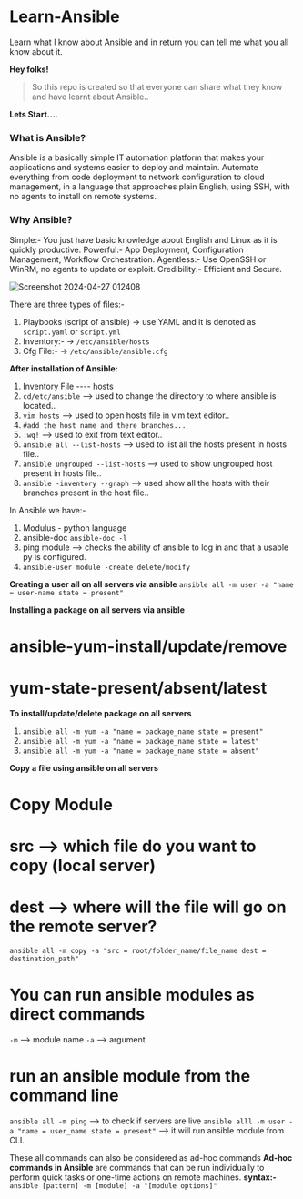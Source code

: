 # Learn-Ansible
Learn what I know about Ansible and in return you can tell me what you all know about it.
 
**Hey folks!**

> So this repo is created so that everyone can share what they know and have learnt about Ansible.. 

**Lets Start....**

### What is Ansible?
Ansible is a basically simple IT automation platform that makes your applications and systems easier to deploy and maintain. Automate everything from code deployment to network configuration to cloud management, in a language that approaches plain English, using SSH, with no agents to install on remote systems.

### Why Ansible?
Simple:- You just have basic knowledge about English and Linux as it is quickly productive.
Powerful:- App Deployment, Configuration Management, Workflow Orchestration.
Agentless:- Use OpenSSH or WinRM, no agents to update or exploit. 
Credibility:- Efficient and Secure.                                                                              

![Screenshot 2024-04-27 012408](https://github.com/rakshitmalik136/Learn-Ansible/assets/111422125/d384c18f-26d8-4b74-9cec-8ef414e094c6)

There are three types of files:-
1) Playbooks (script of ansible)
-> use YAML and it is denoted as `script.yaml` or `script.yml`
2) Inventory:-
-> `/etc/ansible/hosts`
3) Cfg File:-
-> `/etc/ansible/ansible.cfg`

**After installation of Ansible:**
1) Inventory File ---- hosts
2) `cd/etc/ansible` --> used to change the directory to where ansible is located..
3) `vim hosts` --> used to open hosts file in vim text editor..
4) `#add the host name and there branches...`
5) `:wq!` --> used to exit from text editor..
6) `ansible all --list-hosts` --> used to list all the hosts present in hosts file..
7) `ansible ungrouped --list-hosts` --> used to show ungrouped host present in hosts file..
8) `ansible -inventory --graph` --> used show all the hosts with their branches present in the host file..

In Ansible we have:-
1) Modulus - python language
2) ansible-doc `ansible-doc -l`
3) ping module --> checks the ability of ansible to log in and that a usable py is configured.
4) `ansible-user module -create delete/modify`

**Creating a user all on all servers via ansible**
`ansible all -m user -a "name = user-name state = present"`

**Installing a package on all servers via ansible**
# ansible-yum-install/update/remove
# yum-state-present/absent/latest

**To install/update/delete package on all servers**
1) `ansible all -m yum -a "name = package_name state = present"`
2) `ansible all -m yum -a "name = package_name state = latest"`
3) `ansible all -m yum -a "name = package_name state = absent"`

**Copy a file using ansible on all servers**
# Copy Module
# src --> which file do you want to copy (local server)
# dest --> where will the file will go on the remote server?
`ansible all -m copy -a "src = root/folder_name/file_name dest = destination_path"`

# You can run ansible modules as direct commands
`-m` --> module name
`-a` --> argument

# run an ansible module from the command line
`ansible all -m ping` --> to check if servers are live
`ansible alll -m user -a "name = user_name state = present"` --> it will run ansible module from CLI.

These all commands can also be considered as ad-hoc commands
**Ad-hoc commands in Ansible** are commands that can be run individually to perform quick tasks or one-time actions on remote machines.
**syntax:-** `ansible [pattern] -m [module] -a "[module options]"`
